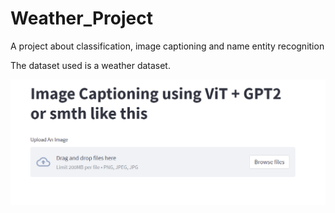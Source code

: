 # Weather_Project
A project about classification, image captioning and name entity recognition

The dataset used is a weather dataset.

![This is how your input should look like](https://github.com/cristimacavei/Weather_Project/blob/First_Try/The_Input.png?raw=true "Title")
